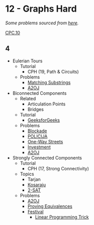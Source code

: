 # 12 - Graphs Hard

*Some problems sourced from [here](http://codeforces.com/blog/entry/54526?#comment-385354).*

[CPC.10](https://github.com/SuprDewd/T-414-AFLV/tree/master/10_graphs_3_network_flow)

## 4
  * Eulerian Tours
    * Tutorial
      * CPH (19, Path & Circuits)
    * Problems
      * [Matching Substrings](https://csacademy.com/contest/archive/task/matching-substrings/) [](87)
      * [A2OJ](https://a2oj.com/category?ID=24)
  * Biconnected Components
    * Related
      * Articulation Points
      * Bridges
    * Tutorial
      * [GeeksforGeeks](http://www.geeksforgeeks.org/articulation-points-or-cut-vertices-in-a-graph/)
    * Problems
      * [Blockade](https://szkopul.edu.pl/problemset/problem/eDt8w290owtatmCjad0O0ywk/site/?key=statement)
      * [POLICIJA](http://wcipeg.com/problem/coi06p2)
      * [One-Way Streets](https://csacademy.com/contest/archive/task/one-way-streets/)
      * [Investment](https://dmoj.ca/problem/tle17c1p6)
      * [A2OJ](https://a2oj.com/category?ID=128)
  * Strongly Connected Components
    * Tutorial
      * CPH (17, Strong Connectivity)
    * Topics
      * Tarjan
      * [Kosaraju](https://en.wikipedia.org/wiki/Kosaraju%27s_algorithm)
      * [2-SAT](http://codeforces.com/blog/entry/16205)
    * Problems
      * [A2OJ](https://a2oj.com/category?ID=231)
      * [Proving Equivalences](https://open.kattis.com/problems/equivalences) [](78)
      * [Festival](https://szkopul.edu.pl/problemset/problem/p9uJo01RR9ouMLLAYroFuQ-7/site/?key=statement) [](173)
        * [Linear Programming Trick](https://www.cs.rit.edu/~spr/COURSES/ALG/MIT/lec18.pdf)
